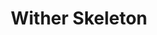 ---
title: "Wither Skeleton"
draft: false
category: "High Performance"
weight: 5

product:
  id: "wither-skeleton"
  name: "Wither Skeleton"
  price: "42.00"

  customFields:
    - name: "RAM"
      type: "readonly"
      value: "10 GB"

    - name: "Storage"
      type: "readonly"
      value: "100GB"

    - name: "nodemodel"
      type: "readonly"
      value: "m1"

    - name: "database"
      type: "readonly"
      value: 1

    - name: "snapshots"
      type: "readonly"
      value: 10
      
    - name: "allocations"
      type: "readonly"
      value: 10
      
    - name: "servertype"
      value: "vanilla|paper|fabric|spongevanilla|forge"


  selectedPlan: "monthly-plan"

  availablePlans:
    - id: "monthly-plan"
      name: "Monthly Subscription"
      frequency: "monthly"
      interval: 1
      itemPrice: 42.00
---